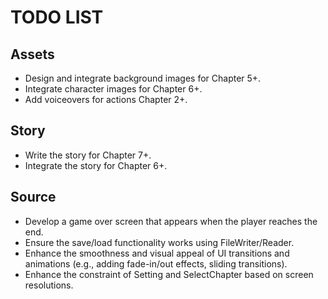 # TODO LIST

## Assets

- Design and integrate background images for Chapter 5+.
- Integrate character images for Chapter 6+.
- Add voiceovers for actions Chapter 2+.

## Story

- Write the story for Chapter 7+.
- Integrate the story for Chapter 6+.

## Source

- Develop a game over screen that appears when the player reaches the end.
- Ensure the save/load functionality works using FileWriter/Reader.
- Enhance the smoothness and visual appeal of UI transitions and animations (e.g., adding fade-in/out effects, sliding transitions).
- Enhance the constraint of Setting and SelectChapter based on screen resolutions.
